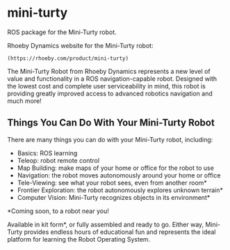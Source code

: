 # mini-turty

ROS package for the Mini-Turty robot.

Rhoeby Dynamics website for the Mini-Turty robot: 

    (https://rhoeby.com/product/mini-turty)
    
The Mini-Turty Robot from Rhoeby Dynamics represents a new level of value and functionality in a ROS navigation-capable robot. Designed with the lowest cost and complete user serviceability in mind, this robot is providing greatly improved access to advanced robotics navigation and much more!

## Things You Can Do With Your Mini-Turty Robot

There are many things you can do with your Mini-Turty robot, including:

- Basics: ROS learning
- Teleop: robot remote control
- Map Building: make maps of your home or office for the robot to use
- Navigation: the robot moves autonomously around your home or office
- Tele-Viewing: see what your robot sees, even from another room*
- Frontier Exploration: the robot autonomously explores unknown terrain*
- Computer Vision: Mini-Turty recognizes objects in its environment*

*Coming soon, to a robot near you!

Available in kit form*, or fully assembled and ready to go. Either way, Mini-Turty provides endless hours of educational fun and represents the ideal platform for learning the Robot Operating System.

